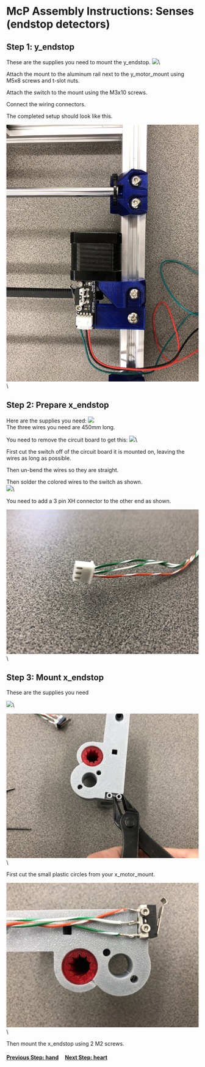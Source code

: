 # McP Assembly Instructions: Senses (endstop detectors)


## Step 1: y_endstop

These are the supplies you need to mount the y_endstop.
![](img/yendstop_supplies.jpg)\

Attach the mount to the aluminum rail next to the y_motor_mount using M5x8 screws and t-slot nuts.

Attach the switch to the mount using the M3x10 screws.

Connect the wiring connectors.

The completed setup should look like this.

![](img/yendstop_mounted.jpg)\


## Step 2: Prepare x_endstop

Here are the supplies you need:
![](img/xendstop_supplies.jpg)\
The three wires you need are 450mm long.

You need to remove the circuit board to get this:
![](img/xendstop_cut.jpg)\

First cut the switch off of the circuit board it is mounted on, leaving the wires as long as possible.

Then un-bend the wires so they are straight. 

Then solder the colored wires to the switch as shown.   
![](img/xendstop_soldered.jpg)\

You need to add a 3 pin XH connector to the other end as shown.

![](img/xendstop_connector.jpg)\

## Step 3: Mount x_endstop

These are the supplies you need

![](img/xendstopmount_supplies.jpg)\

![](img/xendstopmount_prepare.jpg)\

First cut the small plastic circles from your x_motor_mount.

![](img/xendstopmount_mounted.jpg)\

Then mount the x_endstop using 2 M2 screws.

#### [Previous Step: hand](hand.md) &nbsp;&nbsp;&nbsp; [Next Step: heart](heart.md)
